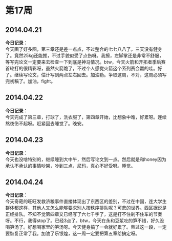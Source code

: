 第17周
======

## 2014.04.21

**今日记录**：  
今天画了好多图，第三章还是差一点点，不过整合的七七八八了。三天没有健身了。竟然25kg还能推，不过手貌似受了点伤呀。我擦，左脚掌还是非常不舒服，等写完论文一定要来去检查一下到底是神马情况。btw，今天火箭和开拓者季后赛首轮打的很精彩呀，虽然火箭跪了，不过个人感觉火箭这个系列赛会赢的哇。好了。继续写论文，估计写到两点左右回去。加油勒。争取这周，不对，这周必须写完初稿了。加油，fight。

## 2014.04.22

**今日记录**：  
今天完成了第三章，打球了，洗衣服了，第四章开始，比想象中难，好累呀。连续熬夜伤不起呀。赶紧回去睡觉了。晚安。

## 2014.04.23

**今日记录**：  
今天也没啥特别的，继续睡到大中午，然后写论文到一点。然后就是和honey因为承认不承认的事情吵架，吵到三点，尼玛，真心不好受呀。睡觉。

## 2014.04.24

**今日记录**：  
今天奇葩的旺旺发救济粮事件直接体现出了东西区的差别，不过在中国，连大学生群体都这样，其他人又怎么能够要求别人按秩序排队呢？可悲的世界。西区据说是正经排队。不知不觉第四章又已经写了六七千字了，这是打不住刹不住车的节奏呀。不行，我得stop了。已经3点了。btw，今天在永和豆浆吃的笋不错，好久没喝笋汤了。好想喝家里的笋汤呀。今天健身搞了一会就好累了。熬过这一段，一定要恢复正常了我。加油了乐银煌，这一周一定要把第五章给搞定呀。
